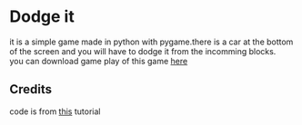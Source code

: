 # Dodge it
it is a simple game made in python with pygame.there is a car at the bottom of the screen and you will have to dodge it from the incomming blocks.<br/>
you can download game play of this game <a href ="https://github.com/adibyte95/Dodge-It/blob/master/clip.avi">here</a>
<br/>
<h2>Credits</h2>
code is from <a href = "https://www.youtube.com/watch?v=ujOTNg17LjI&list=PLQVvvaa0QuDdLkP8MrOXLe_rKuf6r80KO">this</a> tutorial
